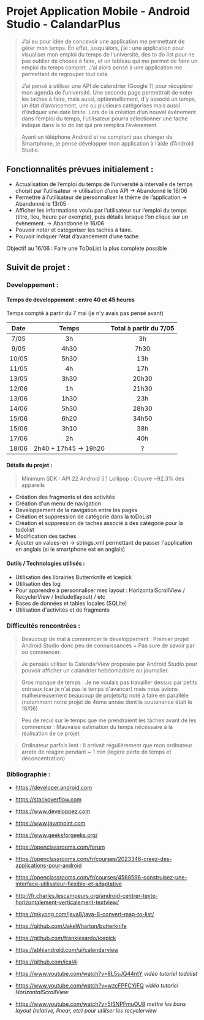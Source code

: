 # Projet Application Mobile - Android Studio - CalandarPlus

>J’ai eu pour idée de concevoir une application me permettant de gérer mon temps. En effet, jusqu’alors, j’ai : une application pour visualiser mon emploi du temps de l’université, des to do list pour ne pas oublier de choses à faire, et un tableau qui me permet de faire un emploi du temps complet. J’ai alors pensé à une application me permettant de regrouper tout cela.


>J’ai pensé à utiliser une API de calendrier (Google ?) pour récupérer mon agenda de l’université. Une seconde page permettrait de noter les taches à faire, mais aussi,  optionnellement, d’y associé un temps, un état d’avancement, une ou plusieurs catégorises mais aussi d’indiquer une date limite. Lors de la création d’un nouvel événement dans l’emploi du temps, l’utilisateur pourra sélectionner une tache indiqué dans la to do list qui pré remplira l’évènement.


>Ayant un téléphone Android et ne comptant pas changer de Smartphone, je pense développer mon application à l’aide d’Android Studio.

## Fonctionnalités prévues initialement :
- Actualisation de l’emploi du temps de l’université à intervalle de temps choisit par l’utilisateur -> utilisation d’une API -> Abandonné le 16/06
- Permettre à l’utilisateur de personnaliser le thème de l’application  -> Abandonné le 13/05
- Afficher les informations voulu par l’utilisateur sur l’emploi du temps (titre, lieu, heure par exemple), puis détails lorsque l’on clique sur un évènement. -> Abandonné le 16/06
- Pouvoir noter et catégoriser les taches à faire.
- Pouvoir indiquer l’état d’avancement d’une tache.

Objectif au 16/06 : Faire une ToDoList la plus complete possible

## Suivit de projet :
### Developpement :

#### Temps de developpement : entre 40 et 45 heures

Temps compté à partir du 7 mai (je n'y avais pas pensé avant)


| Date |  Temps |  Total à partir du 7/05  |
|:-------------------:|:--------------------:|:---------------:|
| 7/05  | 3h  | 3h  |
| 9/05 |  4h30  | 7h30 |
| 10/05  | 5h30 |  13h |
| 11/05 | 4h  | 17h |
| 13/05 | 3h30  | 20h30 |
| 12/06|  1h  | 21h30  |
| 13/06|  1h30  | 23h |
| 14/06|  5h30  | 28h30 |
| 15/06 | 6h20 | 34h50 |
| 15/06 | 3h10 | 38h  |
| 17/06 | 2h | 40h  |
| 18/06 | 2h40 + 17h45 -> 19h20 | ?  |


#### Détails du projet :
> Minimum SDK : API 22 Android 5.1 Lollipop : Couvre ~92.3% des appareils

- Création des fragments et des activités
- Création d'un menu de navigation
- Developpement de la navigation entre les pages
- Création et suppression de catégorie dans la toDoList
- Création et suppression de taches associé à des catégorie pour la todolist
- Modification des taches
- Ajouter un values-en -> strings.xml permettant de passer l'application en anglais (si le smartphone est en anglais)

#### Outils / Technologies utilisés :
- Utilisation des librairies Butterrknife et Icepick
- Utilisation des log
- Pour apprendre à personnaliser mes layout : HorizontalScrollView / RecyclerView / Include(layout) / etc
- Bases de données et tables locales (SQLite)
- Utilisation d'activités et de fragments

### Difficultés rencontrées :
> Beaucoup de mal à commencer le developpement : Premier projet Android Studio donc peu de connaissances + Pas sure de savoir par ou commencer.


> Je pensais utiliser la CalandarView proposée par Android Studio pour pouvoir afficher un calandrier hebdomadaire ou journalier.


> Gros manque de temps : Je ne voulais pas travailler dessus par petits crénaux (car je n'ai pas le temps d'avancer) mais nous avions malheureusement beaucoup de projets/tp noté à faire en parallèle (notamment notre projet de 4ème année dont la soutenance était le 18/06)


>Peu de recul sur le temps que me prendraient les tâches avant de les commencer : Mauvaise estimation du temps nécéssaire à la réalisation de ce projet

> Ordinateur parfois lent : Il arrivait régulièrement que mon ordinateur arrete de réagire pendant ~ 1 min (legère perte de temps et déconcentration)

### Bibliographie :

- https://developer.android.com
- https://stackoverflow.com
- https://www.developpez.com
- https://www.javatpoint.com
- https://www.geeksforgeeks.org/
- https://openclassrooms.com/forum

- https://openclassrooms.com/fr/courses/2023346-creez-des-applications-pour-android
- https://openclassrooms.com/fr/courses/4568596-construisez-une-interface-utilisateur-flexible-et-adaptative

- http://fr.charles.lescampeurs.org/android-centrer-texte-horizontalement-verticalement-textview/
- https://mkyong.com/java8/java-8-convert-map-to-list/

- https://github.com/JakeWharton/butterknife
- https://github.com/frankiesardo/icepick
- https://abhiandroid.com/ui/calendarview
- https://github.com/ical4j

- https://www.youtube.com/watch?v=8L5sJQ44ntY *vidéo tutoriel todolist*
- https://www.youtube.com/watch?v=wzcFPFCYjFQ *vidéo tutoriel HorizontalScrollView*
- https://www.youtube.com/watch?v=5ISNPFmuOU8 *mettre les bons layout (relative, linear, etc) pour utiliser les recyclerview*
